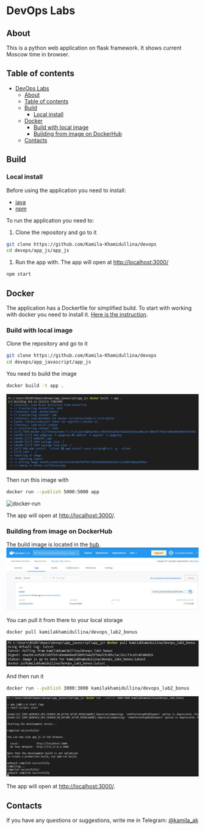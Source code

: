 # DevOps Labs

## About

This is a python web application on flask framework.
It shows current Moscow time in browser.

## Table of contents

- [DevOps Labs](#devops-labs)
  - [About](#about)
  - [Table of contents](#table-of-contents)
  - [Build](#build)
    - [Local install](#local-install)
  - [Docker](#docker)
    - [Build with local image](#build-with-local-image)
    - [Building from image on DockerHub](#building-from-image-on-dockerhub)
  - [Contacts](#contacts)

## Build

### Local install

Before using the application you need to install:

- [java](https://phoenixnap.com/kb/install-java-windows)
- [npm](https://phoenixnap.com/kb/install-node-js-npm-on-windows)

To run the application you need to:

1. Clone the repository and go to it

``` bash
git clone https://github.com/Kamila-Khamidullina/devops
cd devops/app_js/app_js
```

1. Run the app with. The app will open at <http://localhost:3000/>

``` bash
npm start
```

## Docker

The application has a Dockerfile for simplified build.
To start with working with docker you need to install it.
[Here is the instruction](https://docs.docker.com/engine/install/).

### Build with local image

Clone the repository and go to it

```bash
git clone https://github.com/Kamila-Khamidullina/devops
cd devops/app_javascript/app_js
```

You need to build the image

```bash
docker build -t app .
```

![docker-build](/assets/build-js.jpg)

Then run this image with

```bash
docker run --publish 5000:5000 app
```

![docker-run](/assets/run_js.jpg)

The app will open at <http://localhost:3000/>.

### Building from image on DockerHub

The build image is located in the [hub](https://hub.docker.com/layers/kamilakhamidullina/devops_lab2/latest/images/sha256-b1c11ecae30354b092134033a3f2bc6fcc51b18997a3f9f4660153441d127572?context=repo).
![hub](/assets/hub_js.jpg)

You can pull it from there to your local storage

```bash
docker pull kamilakhamidullina/devops_lab2_bonus
```

![pull](/assets/pull_js.jpg)

And then run it

```bash
docker run --publish 3000:3000 kamilakhamidullina/devops_lab2_bonus
```

![run](/assets/build-run-js.jpg)

The app will open at <http://localhost:3000/>.

## Contacts

If you have any questions or suggestions, write me in Telegram: [@kamila_ak](https://t.me/kamila_ak)
